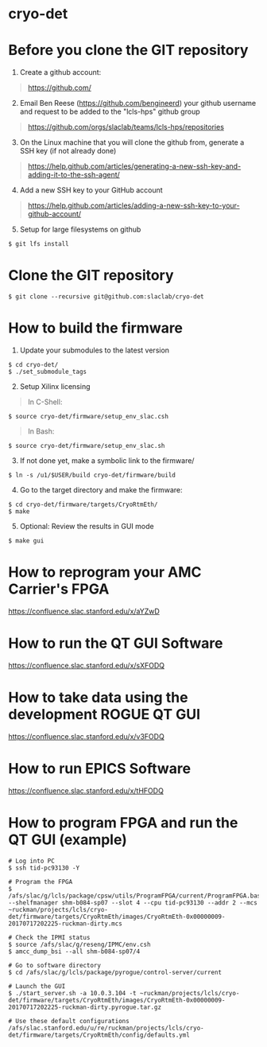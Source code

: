 # cryo-det

# Before you clone the GIT repository

1) Create a github account:
> https://github.com/

2) Email Ben Reese (https://github.com/bengineerd) your github username and request to be added to the "lcls-hps" github group
> https://github.com/orgs/slaclab/teams/lcls-hps/repositories

3) On the Linux machine that you will clone the github from, generate a SSH key (if not already done)
> https://help.github.com/articles/generating-a-new-ssh-key-and-adding-it-to-the-ssh-agent/

4) Add a new SSH key to your GitHub account
> https://help.github.com/articles/adding-a-new-ssh-key-to-your-github-account/

5) Setup for large filesystems on github
```
$ git lfs install
```

# Clone the GIT repository
```
$ git clone --recursive git@github.com:slaclab/cryo-det
```

# How to build the firmware

1) Update your submodules to the latest version
```
$ cd cryo-det/
$ ./set_submodule_tags
```

2) Setup Xilinx licensing

> In C-Shell: 
```
$ source cryo-det/firmware/setup_env_slac.csh
```

> In Bash:
```
$ source cryo-det/firmware/setup_env_slac.sh
```

3) If not done yet, make a symbolic link to the firmware/
```
$ ln -s /u1/$USER/build cryo-det/firmware/build
```

4) Go to the target directory and make the firmware:
```
$ cd cryo-det/firmware/targets/CryoRtmEth/
$ make
```

5) Optional: Review the results in GUI mode
```
$ make gui
```

# How to reprogram your AMC Carrier's FPGA
https://confluence.slac.stanford.edu/x/aYZwD

# How to run the QT GUI Software
https://confluence.slac.stanford.edu/x/sXFODQ

# How to take data using the development ROGUE QT GUI
https://confluence.slac.stanford.edu/x/v3FODQ

# How to run EPICS Software
https://confluence.slac.stanford.edu/x/tHFODQ

# How to program FPGA and run the QT GUI (example)
```
# Log into PC
$ ssh tid-pc93130 -Y

# Program the FPGA
$ /afs/slac/g/lcls/package/cpsw/utils/ProgramFPGA/current/ProgramFPGA.bash --shelfmanager shm-b084-sp07 --slot 4 --cpu tid-pc93130 --addr 2 --mcs ~ruckman/projects/lcls/cryo-det/firmware/targets/CryoRtmEth/images/CryoRtmEth-0x00000009-20170717202225-ruckman-dirty.mcs

# Check the IPMI status
$ source /afs/slac/g/reseng/IPMC/env.csh
$ amcc_dump_bsi --all shm-b084-sp07/4

# Go to software directory
$ cd /afs/slac/g/lcls/package/pyrogue/control-server/current

# Launch the GUI
$ ./start_server.sh -a 10.0.3.104 -t ~ruckman/projects/lcls/cryo-det/firmware/targets/CryoRtmEth/images/CryoRtmEth-0x00000009-20170717202225-ruckman-dirty.pyrogue.tar.gz

# Use these default configurations
/afs/slac.stanford.edu/u/re/ruckman/projects/lcls/cryo-det/firmware/targets/CryoRtmEth/config/defaults.yml

```
